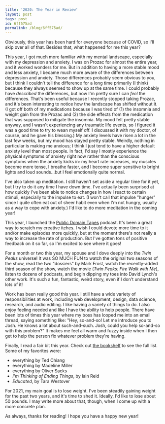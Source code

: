 ```yaml
---
title: '2020: The Year in Review'
layout: post
tags: post
id: 6ff575ad
permalink: /blog/6ff575ad/
---
```


Obviously, this year has been hard for everyone because of COVID, so I'll skip over all of that. Besides that, what happened for me this year?

This year, I got much more familiar with my mental landscape, especially with my depression and anxiety. I was on Prozac for almost the entire year, and it worked wonders for me. But in addition to having a more stable mood and less anxiety, I became much more aware of the differences between depression and anxiety. Those differences probably seem obvious to you, but I think I couldn't tell the difference for a long time primarily (I think) because they always seemed to show up at the same time. I could probably have _described_ the differences, but now I'm pretty sure I can _feel_ the differences. That's been useful because I recently stopped taking Prozac, and it's been interesting to notice how the landscape has shifted without it. (I got off both of my medications because I was tired of (1) the insomnia and weight gain from the Prozac and (2) the side effects from the medication that was supposed to mitigate the insomnia. My mood felt pretty stable anyway, and I wasn't experiencing any traumatic life events, so I figured it was a good time to try to wean myself off. I discussed it with my doctor, of course, and he gave his blessing.) My anxiety levels have risen a lot in the last few weeks, but my mood has stayed pretty stable. Weirdly, nothing in particular is making me anxious; I think I just tend to have a higher default anxiety level than most people. In fact, I'd say I mostly experience the physical symptoms of anxiety right now rather than the conscious symptoms when the anxiety kicks in: my heart rate increases, my muscles become more tense, I breathe faster, and I become super sensitive to bright lights and loud sounds...but I feel emotionally quite normal.

I've also taken up meditation. I still haven't set aside a regular time for it yet, but I try to do it any time I have down time. I've actually been surprised at how quickly I've been able to notice changes in how I react to certain stimuli, especially to the impulse to eat. (I won't call that impulse "hunger" since I quite often eat out of sheer habit even when I'm not hungry, usually as a way to cope with anxiety.) I'd like to do more meditation in the coming year!

This year, I launched the [Public Domain Tapes](https://publicdomaintapes.com/) podcast. It's been a great way to scratch my creative itches. I wish I could devote more time to it and/or make episodes more quickly, but at the moment there's not really a way to increase the rate of production. But I've gotten tons of positive feedback on it so far, so I'm excited to see where it goes!

For a month or two this year, my spouse and I dove deeply into the _Twin Peaks_ universe! It was SO MUCH FUN to watch the original two seasons of the show, read the two "dossiers" by Mark Frost, watch the recently-added third season of the show, watch the movie (_Twin Peaks: Fire Walk with Me_), listen to dozens of podcasts, and begin dipping my toes into David Lynch's other work. It's such a fun, fantastic, weird story, even if I don't understand lots of it!

Work has been really good this year. I still have a wide variety of responsibilities at work, including web development, design, data science, research, and audio editing. I like having a variety of things to do. I also enjoy feeling needed and like I have the ability to help people. There have been lots of times this year where my boss has looped me into an email thread, saying something like: "Hey, so-and-so! Let me introduce you to Josh. He knows a lot about such-and-such. Josh, could you help so-and-so with this problem?" It makes me feel all warm and fuzzy inside when I then get to help the person fix whatever problem they're having.

Finally, I read a fair bit this year. Check out [the bookshelf](https://ameyama.com/bookshelf/) to see the full list. Some of my favorites were:

- everything by Ted Chiang
- everything by Madeline Miller
- everything by Oliver Sacks
- _I'm Thinking of Ending Things_, by Iain Reid
- _Educated_, by Tara Westover

For 2021, my main goal is to lose weight. I've been steadily gaining weight for the past two years, and it's time to shed it. Ideally, I'd like to lose about 50 pounds. I may write more about that, though, when I come up with a more concrete plan.

As always, thanks for reading! I hope you have a happy new year!
